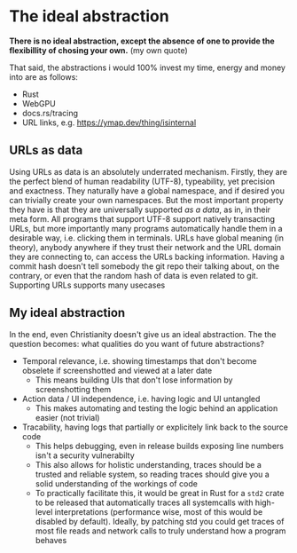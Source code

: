 # The ideal abstraction
**There is no ideal abstraction, except the absence of one to provide the flexibillity of chosing your own.** (my own quote)

That said, the abstractions i would 100% invest my time, energy and money into are as follows:
- Rust
- WebGPU
- docs.rs/tracing
- URL links, e.g. https://ymap.dev/thing/isinternal

## URLs as data
Using URLs as data is an absolutely underrated mechanism.
Firstly, they are the perfect blend of human readability (UTF-8), typeability, yet precision and exactness.
They naturally have a global namespace, and if desired you can trivially create your own namespaces.
But the most important property they have is that they are universally supported *as a data*, as in, in their meta form. All programs that support UTF-8 support natively transacting URLs, but more importantly many programs automatically handle them in a desirable way, i.e. clicking them in terminals.
URLs have global meaning (in theory), anybody anywhere if they trust their network and the URL domain they are connecting to, can access the URLs backing information. Having a commit hash doesn't tell somebody the git repo their talking about, on the contrary, or even that the random hash of data is even related to git.
Supporting URLs supports many usecases

## My ideal abstraction
In the end, even Christianity doesn't give us an ideal abstraction. The the question becomes: what qualities do you want of future abstractions?

- Temporal relevance, i.e. showing timestamps that don't become obselete if screenshotted and viewed at a later date
  - This means building UIs that don't lose information by screenshotting them
- Action data / UI independence, i.e. having logic and UI untangled
  - This makes automating and testing the logic behind an application easier (not trivial)
- Tracability, having logs that partially or explicitely link back to the source code
  - This helps debugging, even in release builds exposing line numbers isn't a security vulnerabilty
  - This also allows for holistic understanding, traces should be a trusted and reliable system, so reading traces should give you a solid understanding of the workings of code
  - To practically facilitate this, it would be great in Rust for a `std2` crate to be released that automatically traces all systemcalls with high-level interpretations (performance wise, most of this would be disabled by default). Ideally, by patching std you could get traces of most file reads and network calls to truly understand how a program behaves
